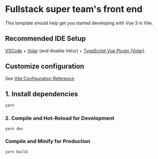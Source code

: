 # Fullstack super team's front end

This template should help get you started developing with Vue 3 in Vite.

## Recommended IDE Setup

[VSCode](https://code.visualstudio.com/) + [Volar](https://marketplace.visualstudio.com/items?itemName=Vue.volar) (and disable Vetur) + [TypeScript Vue Plugin (Volar)](https://marketplace.visualstudio.com/items?itemName=Vue.vscode-typescript-vue-plugin).

## Customize configuration

See [Vite Configuration Reference](https://vitejs.dev/config/).

## 1. Install dependencies

```sh
yarn
```

### 2. Compile and Hot-Reload for Development

```sh
yarn dev
```

### Compile and Minify for Production

```sh
yarn build
```
